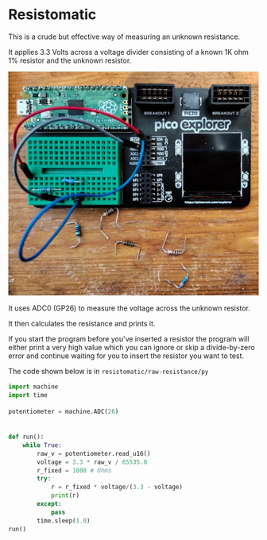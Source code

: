 # Resistomatic

This is a crude but effective way of measuring an unknown resistance.

It applies 3.3 Volts across a voltage divider consisting of a known 1K ohm 1% resistor and the unknown resistor.

![Setup on Explorer](img/resistomatic.jpg)

It uses ADC0 (GP26) to measure the voltage across the unknown resistor.

It then calculates the resistance and prints it.

If you start the program before you've inserted a resistor the program will either print a very high value which you 
can ignore or skip a divide-by-zero error and continue waiting for you to insert the resistor you want to test.

The code shown below is in `resistomatic/raw-resistance/py`

```python
import machine
import time

potentiometer = machine.ADC(26)


def run():
    while True:
        raw_v = potentiometer.read_u16()
        voltage = 3.3 * raw_v / 65535.0
        r_fixed = 1000 # Ohms
        try:
            r = r_fixed * voltage/(3.3 - voltage)
            print(r)
        except:
            pass
        time.sleep(1.0)
run()
```